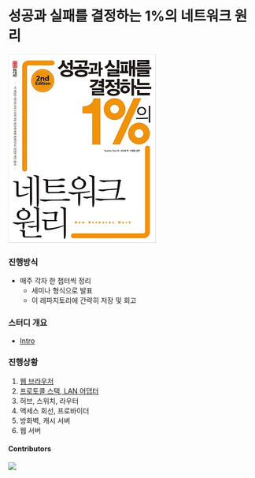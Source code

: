 # 성공과 실패를 결정하는 1%의 네트워크 원리

![book-cover](./assets/book-cover.jpg)


### 진행방식

- 매주 각자 한 챕터씩 정리
  - 세미나 형식으로 발표
  - 이 레파지토리에 간략히 저장 및 회고

### 스터디 개요

- [Intro](./20201007/Intro.md)

### 진행상황

1. [웹 브라우저](./20201007/Chapter1.md)
2. [프로토콜 스택, LAN 어댑터](./20201014/Chapter2.md)
3. 허브, 스위치, 라우터
4. 액세스 회선, 프로바이더
5. 방화벽, 캐시 서버
6. 웹 서버

#### Contributors

<a href="https://github.com/Road-of-CODEr/one-percent-network/graphs/contributors">
  <img src="https://contributors-img.web.app/image?repo=Road-of-CODEr/one-percent-network" />
</a>
